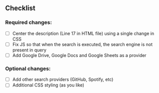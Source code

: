 ## Checklist

### Required changes:
- [ ] Center the description (Line 17 in HTML file) using a single change in CSS
- [ ] Fix JS so that when the search is executed, the search engine is not present in query
- [ ] Add Google Drive, Google Docs and Google Sheets as a provider

### Optional changes:
- [ ] Add other search providers (GitHub, Spotify, etc)
- [ ] Additional CSS styling (as you like)
